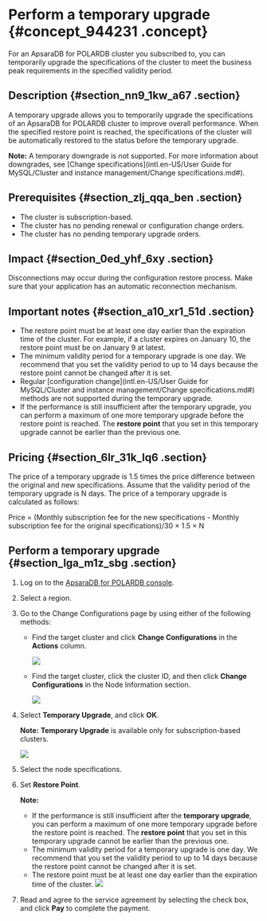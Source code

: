 # Perform a temporary upgrade {#concept_944231 .concept}

For an ApsaraDB for POLARDB cluster you subscribed to, you can temporarily upgrade the specifications of the cluster to meet the business peak requirements in the specified validity period.

## Description {#section_nn9_1kw_a67 .section}

A temporary upgrade allows you to temporarily upgrade the specifications of an ApsaraDB for POLARDB cluster to improve overall performance. When the specified restore point is reached, the specifications of the cluster will be automatically restored to the status before the temporary upgrade.

**Note:** A temporary downgrade is not supported. For more information about downgrades, see [Change specifications](intl.en-US/User Guide for MySQL/Cluster and instance management/Change specifications.md#).

## Prerequisites {#section_zlj_qqa_ben .section}

-   The cluster is subscription-based.
-   The cluster has no pending renewal or configuration change orders.
-   The cluster has no pending temporary upgrade orders.

## Impact {#section_0ed_yhf_6xy .section}

Disconnections may occur during the configuration restore process. Make sure that your application has an automatic reconnection mechanism.

## Important notes {#section_a10_xr1_51d .section}

-   The restore point must be at least one day earlier than the expiration time of the cluster. For example, if a cluster expires on January 10, the restore point must be on January 9 at latest.
-   The minimum validity period for a temporary upgrade is one day. We recommend that you set the validity period to up to 14 days because the restore point cannot be changed after it is set.
-   Regular [configuration change](intl.en-US/User Guide for MySQL/Cluster and instance management/Change specifications.md#) methods are not supported during the temporary upgrade.
-   If the performance is still insufficient after the temporary upgrade, you can perform a maximum of one more temporary upgrade before the restore point is reached. The **restore point** that you set in this temporary upgrade cannot be earlier than the previous one.

## Pricing {#section_6lr_31k_lq6 .section}

The price of a temporary upgrade is 1.5 times the price difference between the original and new specifications. Assume that the validity period of the temporary upgrade is N days. The price of a temporary upgrade is calculated as follows:

Price = \(Monthly subscription fee for the new specifications - Monthly subscription fee for the original specifications\)/30 × 1.5 × N

## Perform a temporary upgrade {#section_lga_m1z_sbg .section}

1.  Log on to the [ApsaraDB for POLARDB console](https://polardb.console.aliyun.com/).
2.  Select a region.
3.  Go to the Change Configurations page by using either of the following methods:
    -   Find the target cluster and click **Change Configurations** in the **Actions** column.

        ![](http://static-aliyun-doc.oss-cn-hangzhou.aliyuncs.com/assets/img/13772/156594065013607_en-US.png)

    -   Find the target cluster, click the cluster ID, and then click **Change Configurations** in the Node Information section.

        ![](http://static-aliyun-doc.oss-cn-hangzhou.aliyuncs.com/assets/img/13772/156594065034579_en-US.png)

4.  Select **Temporary Upgrade**, and click **OK**.

    **Note:** **Temporary Upgrade** is available only for subscription-based clusters.

    ![](http://static-aliyun-doc.oss-cn-hangzhou.aliyuncs.com/assets/img/763549/156594065052266_en-US.png)

5.  Select the node specifications.
6.  Set **Restore Point**.

    **Note:** 

    -   If the performance is still insufficient after the **temporary upgrade**, you can perform a maximum of one more temporary upgrade before the restore point is reached. The **restore point** that you set in this temporary upgrade cannot be earlier than the previous one.
    -   The minimum validity period for a temporary upgrade is one day. We recommend that you set the validity period to up to 14 days because the restore point cannot be changed after it is set.
    -   The restore point must be at least one day earlier than the expiration time of the cluster.
    ![](images/50603_en-US.png)

7.  Read and agree to the service agreement by selecting the check box, and click **Pay** to complete the payment.

